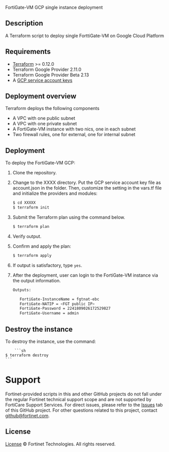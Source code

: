  FortiGate-VM GCP single instance deployment
## Description
  A Terraform script to deploy single ForttiGate-VM on Google Cloud Platform

## Requirements
* [Terraform](https://learn.hashicorp.com/terraform/getting-started/install.html) >= 0.12.0
* Terraform Google Provider 2.11.0
* Terraform Google Provider Beta 2.13
* A [GCP service account keys](https://cloud.google.com/iam/docs/creating-managing-service-account-keys)

## Deployment overview
Terraform deploys the following components
   - A VPC with one public subnet
   - A VPC with one private subnet
   - A FortiGate-VM instance with two nics, one in each subnet
   - Two firewall rules, one for external, one for internal subnet

## Deployment
To deploy the FortiGate-VM GCP:
  1. Clone the repository.
  2. Change to the XXXX directory.  Put the GCP service account key file as account.json in the folder.
     Then, customize the setting in the vars.tf file  and initialize the providers and modules:

     ```sh
     $ cd XXXXX
     $ terraform init
     ```

  3. Submit the Terraform plan using the command below.

     ```sh
     $ terraform plan
     ```

  4. Verify output.
  5. Confirm and apply the plan:

     ```sh
     $ terraform apply
     ```

  6. If output is satisfactory, type `yes`.
  7. After the deployment, user can login to the FortiGate-VM instance via the output information.

     ```sh
     Outputs:

        FortiGate-InstanceName = fgtnat-ebc
        FortiGate-NATIP = <FGT public IP>
        FortiGate-Password = 2241809026172529827
        FortiGate-Username = admin
     ```

## Destroy the instance
To destroy the instance, use the command:

        ```sh
    $ terraform destroy
    ```

# Support
Fortinet-provided scripts in this and other GitHub projects do not fall under the regular Fortinet technical support scope and are not supported by FortiCare Support Services.
For direct issues, please refer to the [Issues](https://github.com/fortinet/fortigate-terraform-deploy/issues) tab of this GitHub project.
For other questions related to this project, contact [github@fortinet.com](mailto:github@fortinet.com).

## License
[License](https://github.com/fortinet/fortigate-terraform-deploy/blob/master/LICENSE) © Fortinet Technologies. All rights reserved.

